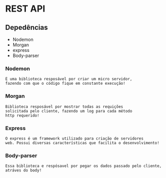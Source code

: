 # REST API 

## Depedências 

* Nodemon
* Morgan
* express
* Body-parser
### Nodemon

    É uma biblioteca resposável por criar um micro servidor, 
    fazendo com que o código fique em constante execução!

### Morgan
    
    Biblioteca resposável por mostrar todas as requições 
    solicitada pelo cliente, fazendo um log para cada método 
    http requerido!

### Express

    O express é um framework utilizado para criação de servidores
    web. Possui diversas características que facilita o desenvolvimento!

### Body-parser

    Essa biblioteca e respósavel por pegar os dados passado pelo cliente, atráves do body!